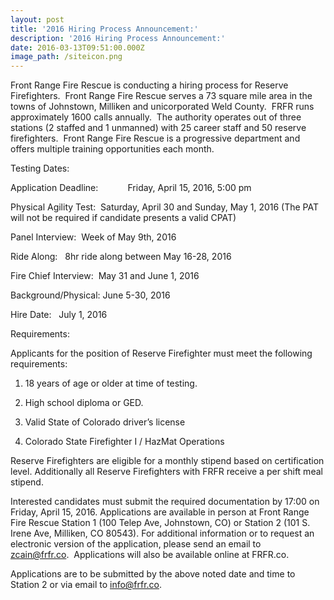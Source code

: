 ```yaml
---
layout: post
title: '2016 Hiring Process Announcement:'
description: '2016 Hiring Process Announcement:'
date: 2016-03-13T09:51:00.000Z
image_path: /siteicon.png
---
```



<div>Front Range Fire Rescue is conducting a hiring process for Reserve Firefighters.&nbsp; Front Range Fire Rescue serves a 73 square mile area in the towns of Johnstown, Milliken and unicorporated Weld County.&nbsp; FRFR runs approximately 1600 calls annually.&nbsp; The authority operates out of three stations (2 staffed and 1 unmanned) with 25 career staff and 50 reserve firefighters.&nbsp; Front Range Fire Rescue is a progressive department and offers multiple training opportunities each month.</div>

Testing Dates:

Application Deadline:            Friday, April 15, 2016, 5:00 pm

Physical Agility Test:  Saturday, April 30 and Sunday, May 1, 2016 (The PAT will not be required if candidate presents a valid CPAT)

Panel Interview:  Week of May 9th, 2016

Ride Along:   8hr ride along between May 16-28, 2016

Fire Chief Interview:  May 31 and June 1, 2016

Background/Physical: June 5-30, 2016

Hire Date:   July 1, 2016

Requirements:

Applicants for the position of Reserve Firefighter must meet the following requirements:

1) 18 years of age or older at time of testing.

2) High school diploma or GED.

3) Valid State of Colorado driver’s license

4) Colorado State Firefighter I / HazMat Operations

Reserve Firefighters are eligible for a monthly stipend based on certification level. Additionally all Reserve Firefighters with FRFR receive a per shift meal stipend.

Interested candidates must submit the required documentation by 17:00 on Friday, April 15, 2016. Applications are available in person at Front Range Fire Rescue Station 1 (100 Telep Ave, Johnstown, CO) or Station 2 (101 S. Irene Ave, Milliken, CO 80543). For additional information or to request an electronic version of the application, please send an email to  zcain@frfr.co.  Applications will also be available online at FRFR.co.

Applications are to be submitted by the above noted date and time to Station 2 or via email to info@frfr.co.